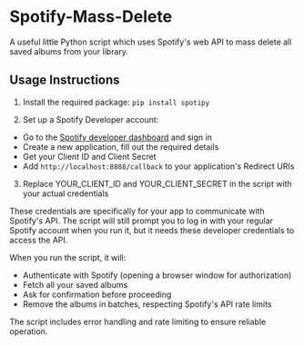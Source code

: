 # Spotify-Mass-Delete
A useful little Python script which uses Spotify's web API to mass delete all saved albums from your library.

## Usage Instructions

1. Install the required package:
`pip install spotipy`

2. Set up a Spotify Developer account:

  - Go to the [Spotify developer dashboard](https://developer.spotify.com/dashboard) and sign in
  - Create a new application, fill out the required details
  - Get your Client ID and Client Secret
  - Add `http://localhost:8888/callback` to your application's Redirect URIs

3. Replace YOUR_CLIENT_ID and YOUR_CLIENT_SECRET in the script with your actual credentials

These credentials are specifically for your app to communicate with Spotify's API. The script will still prompt you to log in with your regular Spotify account when you run it, but it needs these developer credentials to access the API.

When you run the script, it will:

- Authenticate with Spotify (opening a browser window for authorization)
- Fetch all your saved albums
- Ask for confirmation before proceeding
- Remove the albums in batches, respecting Spotify's API rate limits

The script includes error handling and rate limiting to ensure reliable operation.
